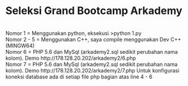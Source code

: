 # Seleksi Grand Bootcamp Arkademy
<br>
Nomor 1 = Menggunakan python, eksekusi >python 1.py
<br>
Nomor 2 - 5 = Menggunakan C++, saya compile menggunakan Dev C++ (MINGW64)
<br>
Nomor 6 = PHP 5.6 dan MySql (arkademy2.sql sedikit perubahan nama kolom). Demo http://178.128.20.202/arkademy2/6.php
<br>
Nomor 7 = PHP 5.6 dan MySql (arkademy2.sql sedikit perubahan nama kolom). Demo http://178.128.20.202/arkademy2/7.php
Untuk konfigurasi koneksi database ada di setiap file php bagian atas line 4 - 6 <br><br>
